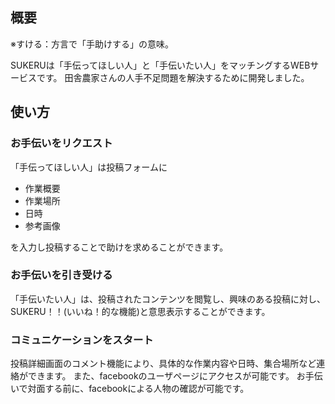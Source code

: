 ## 概要
※すける：方言で「手助けする」の意味。

SUKERUは「手伝ってほしい人」と「手伝いたい人」をマッチングするWEBサービスです。
田舎農家さんの人手不足問題を解決するために開発しました。

## 使い方
### お手伝いをリクエスト
「手伝ってほしい人」は投稿フォームに

- 作業概要
- 作業場所
- 日時
- 参考画像

を入力し投稿することで助けを求めることができます。

### お手伝いを引き受ける
「手伝いたい人」は、投稿されたコンテンツを閲覧し、興味のある投稿に対し、SUKERU！！(いいね！的な機能)と意思表示することができます。

### コミュニケーションをスタート
投稿詳細画面のコメント機能により、具体的な作業内容や日時、集合場所など連絡ができます。
また、facebookのユーザページにアクセスが可能です。
お手伝いで対面する前に、facebookによる人物の確認が可能です。
